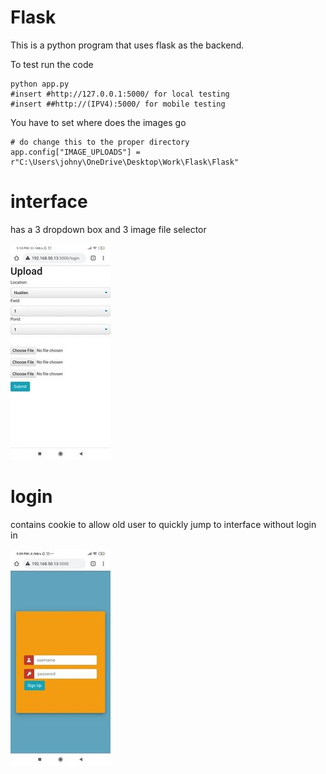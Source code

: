 # Flask

This is a python program that uses flask as the backend.


To test run the code 
```
python app.py
#insert #http://127.0.0.1:5000/ for local testing
#insert ##http://(IPV4):5000/ for mobile testing 
```
You have to set where does the images go 
```
# do change this to the proper directory
app.config["IMAGE_UPLOADS"] = r"C:\Users\johny\OneDrive\Desktop\Work\Flask\Flask"
```
# interface
has a 3 dropdown box and 3 image file selector 

![alt text](https://github.com/johnyu1234/Flask/blob/main/location.jpg?raw=true)


# login
contains cookie to allow old  user to quickly jump to interface without login in 

![alt_text](https://github.com/johnyu1234/Flask/blob/main/login.jpg?raw=true)
